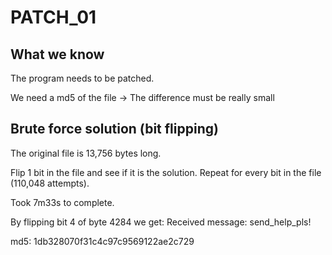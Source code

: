 # PATCH_01

## What we know

The program needs to be patched.

We need a md5 of the file
-> The difference must be really small

## Brute force solution (bit flipping)

The original file is 13,756 bytes long.

Flip 1 bit in the file and see if it is the solution. Repeat for every bit in the file (110,048 attempts).

Took 7m33s to complete.

By flipping bit 4 of byte 4284 we get:
Received message: send_help_pls!

md5: 1db328070f31c4c97c9569122ae2c729
